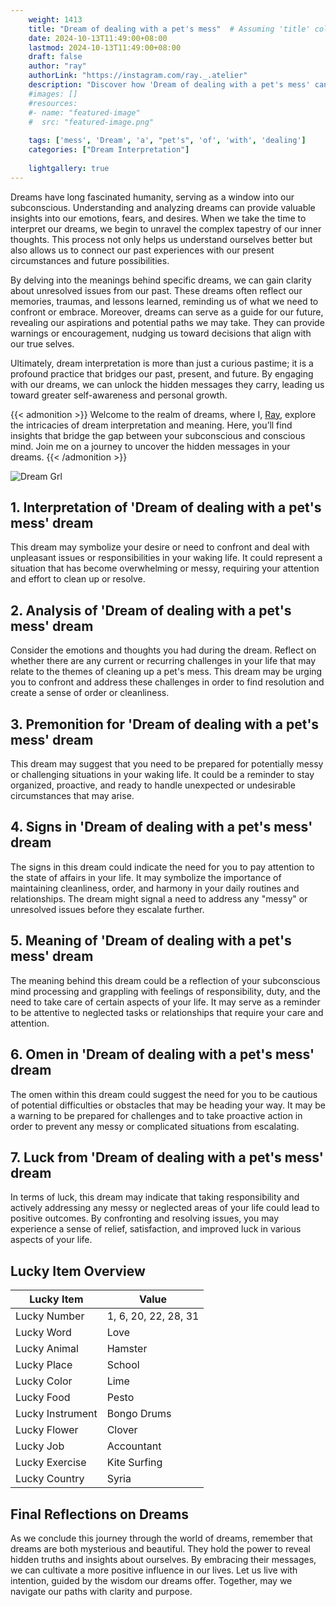 ```yaml
---
    weight: 1413
    title: "Dream of dealing with a pet's mess"  # Assuming 'title' column exists
    date: 2024-10-13T11:49:00+08:00
    lastmod: 2024-10-13T11:49:00+08:00
    draft: false
    author: "ray"
    authorLink: "https://instagram.com/ray._.atelier"
    description: "Discover how 'Dream of dealing with a pet's mess' can interpret your future and uncover its significant meanings in your life."
    #images: []
    #resources:
    #- name: "featured-image"
    #  src: "featured-image.png"
    
    tags: ['mess', 'Dream', 'a', "pet's", 'of', 'with', 'dealing']
    categories: ["Dream Interpretation"]
    
    lightgallery: true
---
```

    
Dreams have long fascinated humanity, serving as a window into our subconscious. Understanding and analyzing dreams can provide valuable insights into our emotions, fears, and desires. When we take the time to interpret our dreams, we begin to unravel the complex tapestry of our inner thoughts. This process not only helps us understand ourselves better but also allows us to connect our past experiences with our present circumstances and future possibilities.

By delving into the meanings behind specific dreams, we can gain clarity about unresolved issues from our past. These dreams often reflect our memories, traumas, and lessons learned, reminding us of what we need to confront or embrace. Moreover, dreams can serve as a guide for our future, revealing our aspirations and potential paths we may take. They can provide warnings or encouragement, nudging us toward decisions that align with our true selves.

Ultimately, dream interpretation is more than just a curious pastime; it is a profound practice that bridges our past, present, and future. By engaging with our dreams, we can unlock the hidden messages they carry, leading us toward greater self-awareness and personal growth.

{{< admonition >}}
Welcome to the realm of dreams, where I, [Ray](https://instagram.com/ray._.atelier), explore the intricacies of dream interpretation and meaning. Here, you’ll find insights that bridge the gap between your subconscious and conscious mind. Join me on a journey to uncover the hidden messages in your dreams.
{{< /admonition >}}

![Dream Grl](https://cdn.pixabay.com/photo/2017/11/02/03/35/gothic-2910057_1280.jpg "Dream Grl")

## 1. Interpretation of 'Dream of dealing with a pet's mess' dream

This dream may symbolize your desire or need to confront and deal with unpleasant issues or responsibilities in your waking life. It could represent a situation that has become overwhelming or messy, requiring your attention and effort to clean up or resolve.

## 2. Analysis of 'Dream of dealing with a pet's mess' dream

Consider the emotions and thoughts you had during the dream. Reflect on whether there are any current or recurring challenges in your life that may relate to the themes of cleaning up a pet's mess. This dream may be urging you to confront and address these challenges in order to find resolution and create a sense of order or cleanliness.

## 3. Premonition for 'Dream of dealing with a pet's mess' dream

This dream may suggest that you need to be prepared for potentially messy or challenging situations in your waking life. It could be a reminder to stay organized, proactive, and ready to handle unexpected or undesirable circumstances that may arise.

## 4. Signs in 'Dream of dealing with a pet's mess' dream

The signs in this dream could indicate the need for you to pay attention to the state of affairs in your life. It may symbolize the importance of maintaining cleanliness, order, and harmony in your daily routines and relationships. The dream might signal a need to address any "messy" or unresolved issues before they escalate further.

## 5. Meaning of 'Dream of dealing with a pet's mess' dream

The meaning behind this dream could be a reflection of your subconscious mind processing and grappling with feelings of responsibility, duty, and the need to take care of certain aspects of your life. It may serve as a reminder to be attentive to neglected tasks or relationships that require your care and attention.

## 6. Omen in 'Dream of dealing with a pet's mess' dream

The omen within this dream could suggest the need for you to be cautious of potential difficulties or obstacles that may be heading your way. It may be a warning to be prepared for challenges and to take proactive action in order to prevent any messy or complicated situations from escalating.

## 7. Luck from 'Dream of dealing with a pet's mess' dream

In terms of luck, this dream may indicate that taking responsibility and actively addressing any messy or neglected areas of your life could lead to positive outcomes. By confronting and resolving issues, you may experience a sense of relief, satisfaction, and improved luck in various aspects of your life.

## Lucky Item Overview
| Lucky Item          | Value              |
|---------------|--------------------|
| Lucky Number        | 1, 6, 20, 22, 28, 31  |
| Lucky Word          | Love |
| Lucky Animal        | Hamster |
| Lucky Place         | School     |
| Lucky Color         | Lime     |
| Lucky Food          | Pesto      |
| Lucky Instrument    | Bongo Drums |
| Lucky Flower        | Clover    |
| Lucky Job           | Accountant       |
| Lucky Exercise      | Kite Surfing  |
| Lucky Country       | Syria    |


##  Final Reflections on Dreams

As we conclude this journey through the world of dreams, remember that dreams are both mysterious and beautiful. They hold the power to reveal hidden truths and insights about ourselves. By embracing their messages, we can cultivate a more positive influence in our lives. Let us live with intention, guided by the wisdom our dreams offer. Together, may we navigate our paths with clarity and purpose.
